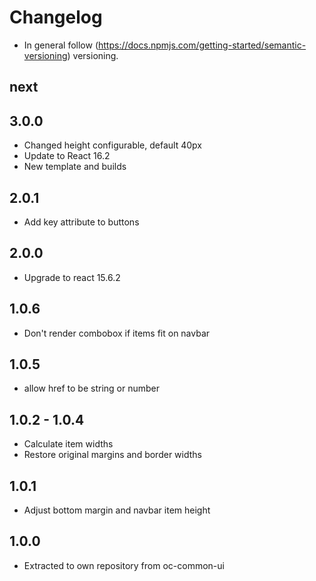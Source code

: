 # Changelog

* In general follow (https://docs.npmjs.com/getting-started/semantic-versioning) versioning.

## next

## 3.0.0
* Changed height configurable, default 40px
* Update to React 16.2
* New template and builds

## 2.0.1
* Add key attribute to buttons

## 2.0.0
* Upgrade to react 15.6.2

## 1.0.6

* Don't render combobox if items fit on navbar

## 1.0.5

* allow href to be string or number

## 1.0.2 - 1.0.4

* Calculate item widths
* Restore original margins and border widths

## 1.0.1

* Adjust bottom margin and navbar item height

## 1.0.0

* Extracted to own repository from oc-common-ui
